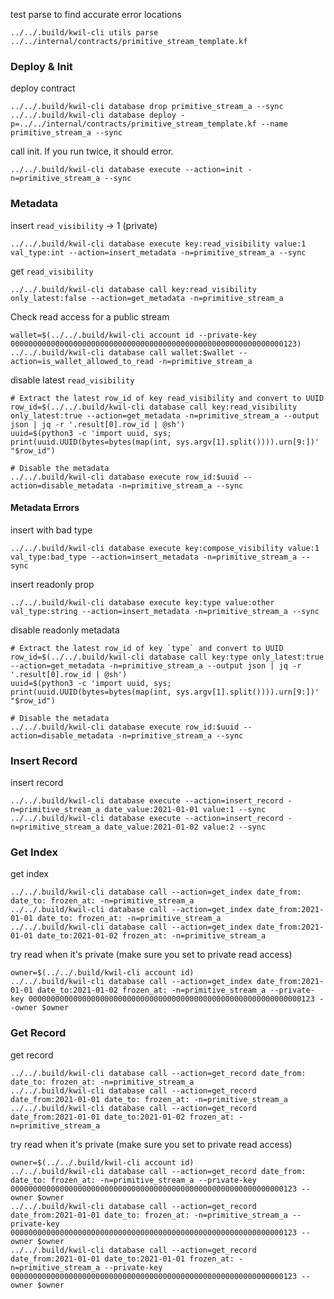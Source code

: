 test parse to find accurate error locations
```shell
../../.build/kwil-cli utils parse ../../internal/contracts/primitive_stream_template.kf
```

### Deploy & Init

deploy contract
```shell
../../.build/kwil-cli database drop primitive_stream_a --sync
../../.build/kwil-cli database deploy -p=../../internal/contracts/primitive_stream_template.kf --name primitive_stream_a --sync
```

call init. If you run twice, it should error.
```shell
../../.build/kwil-cli database execute --action=init -n=primitive_stream_a --sync 
```

### Metadata

insert `read_visibility` -> 1 (private)
```shell
../../.build/kwil-cli database execute key:read_visibility value:1 val_type:int --action=insert_metadata -n=primitive_stream_a --sync 
```

get `read_visibility`
```shell
../../.build/kwil-cli database call key:read_visibility only_latest:false --action=get_metadata -n=primitive_stream_a
```

Check read access for a public stream
```shell
wallet=$(../../.build/kwil-cli account id --private-key 0000000000000000000000000000000000000000000000000000000000000123)
../../.build/kwil-cli database call wallet:$wallet --action=is_wallet_allowed_to_read -n=primitive_stream_a
```

disable latest `read_visibility`
```shell
# Extract the latest row_id of key read_visibility and convert to UUID
row_id=$(../../.build/kwil-cli database call key:read_visibility only_latest:true --action=get_metadata -n=primitive_stream_a --output json | jq -r '.result[0].row_id | @sh')
uuid=$(python3 -c 'import uuid, sys; print(uuid.UUID(bytes=bytes(map(int, sys.argv[1].split()))).urn[9:])' "$row_id")

# Disable the metadata
../../.build/kwil-cli database execute row_id:$uuid --action=disable_metadata -n=primitive_stream_a --sync
```

#### Metadata Errors

insert with bad type
```shell
../../.build/kwil-cli database execute key:compose_visibility value:1 val_type:bad_type --action=insert_metadata -n=primitive_stream_a --sync 
```

insert readonly prop
```shell
../../.build/kwil-cli database execute key:type value:other val_type:string --action=insert_metadata -n=primitive_stream_a --sync 
```

disable readonly metadata
```shell
# Extract the latest row_id of key `type` and convert to UUID
row_id=$(../../.build/kwil-cli database call key:type only_latest:true --action=get_metadata -n=primitive_stream_a --output json | jq -r '.result[0].row_id | @sh')
uuid=$(python3 -c 'import uuid, sys; print(uuid.UUID(bytes=bytes(map(int, sys.argv[1].split()))).urn[9:])' "$row_id")

# Disable the metadata
../../.build/kwil-cli database execute row_id:$uuid --action=disable_metadata -n=primitive_stream_a --sync
```

### Insert Record

insert record
```shell
../../.build/kwil-cli database execute --action=insert_record -n=primitive_stream_a date_value:2021-01-01 value:1 --sync 
../../.build/kwil-cli database execute --action=insert_record -n=primitive_stream_a date_value:2021-01-02 value:2 --sync 
```

### Get Index

get index
```shell
../../.build/kwil-cli database call --action=get_index date_from: date_to: frozen_at: -n=primitive_stream_a
../../.build/kwil-cli database call --action=get_index date_from:2021-01-01 date_to: frozen_at: -n=primitive_stream_a
../../.build/kwil-cli database call --action=get_index date_from:2021-01-01 date_to:2021-01-02 frozen_at: -n=primitive_stream_a
```

try read when it's private (make sure you set to private read access)
```shell
owner=$(../../.build/kwil-cli account id)
../../.build/kwil-cli database call --action=get_index date_from:2021-01-01 date_to:2021-01-02 frozen_at: -n=primitive_stream_a --private-key 0000000000000000000000000000000000000000000000000000000000000123 --owner $owner
```

### Get Record

get record
```shell
../../.build/kwil-cli database call --action=get_record date_from: date_to: frozen_at: -n=primitive_stream_a
../../.build/kwil-cli database call --action=get_record date_from:2021-01-01 date_to: frozen_at: -n=primitive_stream_a
../../.build/kwil-cli database call --action=get_record date_from:2021-01-01 date_to:2021-01-02 frozen_at: -n=primitive_stream_a
```

try read when it's private (make sure you set to private read access)
```shell
owner=$(../../.build/kwil-cli account id)
../../.build/kwil-cli database call --action=get_record date_from: date_to: frozen_at: -n=primitive_stream_a --private-key 0000000000000000000000000000000000000000000000000000000000000123 --owner $owner
../../.build/kwil-cli database call --action=get_record date_from:2021-01-01 date_to: frozen_at: -n=primitive_stream_a --private-key 0000000000000000000000000000000000000000000000000000000000000123 --owner $owner
../../.build/kwil-cli database call --action=get_record date_from:2021-01-01 date_to:2021-01-01 frozen_at: -n=primitive_stream_a --private-key 0000000000000000000000000000000000000000000000000000000000000123 --owner $owner
```
